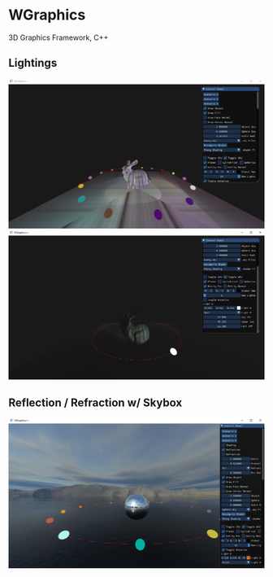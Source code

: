 # WGraphics
3D Graphics Framework, C++

## Lightings
![](images/Lighting.png)
![](images/SpotLight.png)

## Reflection / Refraction w/ Skybox
![](images/Reflection.png)
